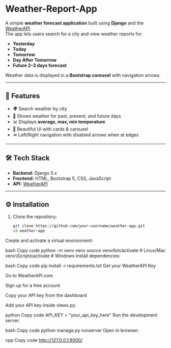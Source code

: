 # Weather-Report-App
A simple **weather forecast application** built using **Django** and the [WeatherAPI](https://www.weatherapi.com/).  
The app lets users search for a city and view weather reports for:

- **Yesterday**  
- **Today**  
- **Tomorrow**  
- **Day After Tomorrow**  
- **Future 2–3 days forecast**

Weather data is displayed in a **Bootstrap carousel** with navigation arrows.

---

## 🚀 Features
- 🌍 Search weather by city
- 📅 Shows weather for past, present, and future days
- 📊 Displays **average, max, min temperature**
- 🌈 Beautiful UI with cards & carousel
- ⏪ Left/Right navigation with disabled arrows when at edges

---

## 🛠 Tech Stack
- **Backend:** Django 5.x
- **Frontend:** HTML, Bootstrap 5, CSS, JavaScript
- **API:** [WeatherAPI](https://www.weatherapi.com/)

---

## ⚙️ Installation

1. Clone the repository:
   ```bash
   git clone https://github.com/your-username/weather-app.git
   cd weather-app
Create and activate a virtual environment:

bash
Copy code
python -m venv venv
source venv/bin/activate   # Linux/Mac
venv\Scripts\activate      # Windows
Install dependencies:

bash
Copy code
pip install -r requirements.txt
Get your WeatherAPI Key

Go to WeatherAPI.com

Sign up for a free account

Copy your API key from the dashboard

Add your API key inside views.py:

python
Copy code
API_KEY = "your_api_key_here"
Run the development server:

bash
Copy code
python manage.py runserver
Open in browser:

cpp
Copy code
http://127.0.0.1:8000/

